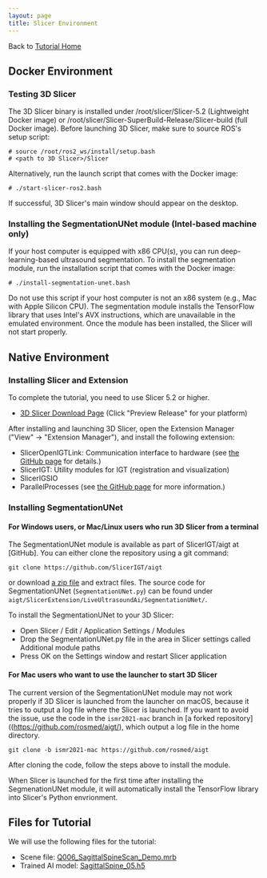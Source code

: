 ```yaml
---
layout: page
title: Slicer Environment 
---
```


Back to [Tutorial Home](/ismr2023/)


Docker Environment
------------------

### Testing 3D Slicer


The 3D Slicer binary is installed under /root/slicer/Slicer-5.2 (Lightweight Docker image) or /root/slicer/Slicer-SuperBuild-Release/Slicer-build (full Docker image). Before launching 3D Slicer, make sure to source ROS's setup script:
~~~~
# source /root/ros2_ws/install/setup.bash
# <path to 3D Slicer>/Slicer
~~~~
Alternatively, run the launch script that comes with the Docker image:
~~~~
# ./start-slicer-ros2.bash
~~~~
If successful, 3D Slicer's main window should appear on the desktop. 


### Installing the SegmentationUNet module (Intel-based machine only)


If your host computer is equipped with x86 CPU(s), you can run deep-learning-based ultrasound segmentation. To install the segmentation module, run the installation script that comes with the Docker image:
~~~~
# ./install-segmentation-unet.bash
~~~~
Do not use this script if your host computer is not an x86 system (e.g., Mac with Apple Silicon CPU). The segmentation module installs the TensorFlow library that uses Intel's AVX instructions, which are unavailable in the emulated environment. Once the module has been installed, the Slicer will not start properly.



Native Environment
------------------

### Installing Slicer and Extension

To complete the tutorial, you need to use Slicer 5.2 or higher. 

- [3D Slicer Download Page](https://download.slicer.org) (Click "Preview Release" for your platform)

After installing and launching 3D Slicer, open the Extension Manager ("View" -> "Extension Manager"), and install the following extension:

- SlicerOpenIGTLink: Communication interface to hardware (see [the GitHub page](https://github.com/openigtlink/SlicerOpenIGTLink) for details.)
- SlicerIGT: Utility modules for IGT (registration and visualization)
- SlicerIGSIO
- ParallelProcesses (see [the GitHub page](https://github.com/pieper/SlicerParallelProcessing) for more information.)

### Installing SegmentationUNet


#### For Windows users, or Mac/Linux users who run 3D Slicer from a terminal
The SegmentationUNet module is available as part of SlicerIGT/aigt at [GitHub]. You can either clone the repository using a git command:
~~~~
git clone https://github.com/SlicerIGT/aigt
~~~~
or download [a zip file](https://github.com/SlicerIGT/aigt/archive/refs/heads/master.zip) and extract files. The source code for SegmentationUNet (`SegmentationUNet.py`) can be found under `aigt/SlicerExtension/LiveUltrasoundAi/SegmentationUNet/`.

To install the SegmentationUNet to your 3D Slicer:

- Open Slicer / Edit / Application Settings / Modules
- Drop the SegmentationUNet.py file in the area in Slicer settings called Additional module paths
- Press OK on the Settings window and restart Slicer application


#### For Mac users who want to use the launcher to start 3D Slicer
The current version of the SegmentationUNet module may not work properly if 3D Slicer is launched from the launcher on macOS, because it tries to output a log file where the Slicer is launched. If you want to avoid the issue, use the code in the `ismr2021-mac` branch in [a forked repository]((https://github.com/rosmed/aigt/), which output a log file in the home directory. 
~~~~
git clone -b ismr2021-mac https://github.com/rosmed/aigt
~~~~
After cloning the code, follow the steps above to install the module. 

When Slicer is launched for the first time after installing the SegmenationUNet module, it will automatically install the TensorFlow library into Slicer's Python envrionment.   


Files for Tutorial
------------------


We will use the following files for the tutorial:
- Scene file: [Q006_SagittalSpineScan_Demo.mrb](https://1drv.ms/u/s!AhiABcbe1DByhKVbAdzf_qwwhPdbTw?e=mbFLzt)
- Trained AI model: [SagittalSpine_05.h5 ](https://1drv.ms/u/s!AhiABcbe1DByhKVRv4S0PaaxXTiz8w?e=Rk3csS)








